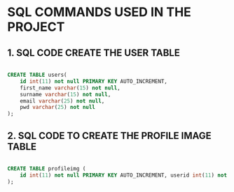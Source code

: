# SQL COMMANDS USED IN THE PROJECT

## 1. SQL CODE CREATE THE USER TABLE

```sql

CREATE TABLE users(
    id int(11) not null PRIMARY KEY AUTO_INCREMENT,
    first_name varchar(15) not null,
    surname varchar(15) not null,
    email varchar(25) not null,
    pwd varchar(25) not null
);

```
## 2. SQL CODE TO CREATE THE PROFILE IMAGE TABLE

```SQL

CREATE TABLE profileimg (
    id int(11) not null PRIMARY KEY AUTO_INCREMENT, userid int(11) not null, status int(11) not null 
);

```